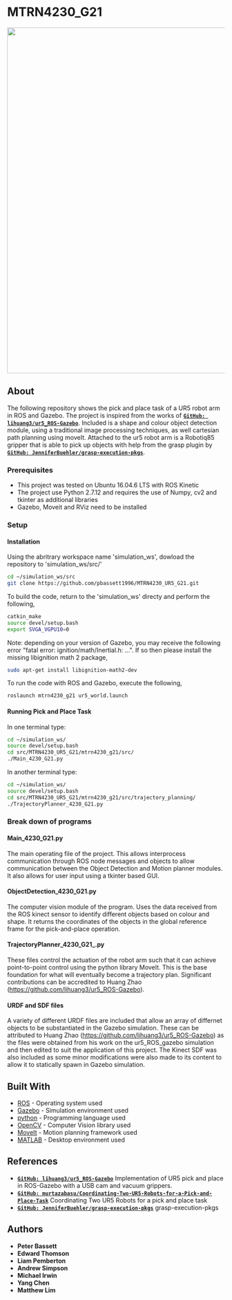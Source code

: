 # MTRN4230_G21
<p align="center">
<img src="https://github.com/pbassett1996/MTRN4230_UR5_G21/blob/master/mtrn4230_g21/media/4230_G21_GIF.gif" width="800">

## About

The following repository shows the pick and place task of a UR5 robot arm in ROS and Gazebo. The project is inspired from the works of [__`GitHub: lihuang3/ur5_ROS-Gazebo`__](https://github.com/lihuang3/ur5_ROS-Gazebo.git). Included is a shape and colour object detection module, using a traditional image processing techniques, as well cartesian path planning using moveIt. Attached to the ur5 robot arm is a Robotiq85 gripper that is able to pick up objects with help from the grasp plugin by [__`GitHub: JenniferBuehler/grasp-execution-pkgs`__](https://github.com/JenniferBuehler/grasp-execution-pkgs).

### Prerequisites
- This project was tested on Ubuntu 16.04.6 LTS with ROS Kinetic
- The project use Python 2.7.12 and requires the use of Numpy, cv2 and tkinter as additional libraries
- Gazebo, Moveit and RViz need to be installed

### Setup

#### Installation
Using the abritrary workspace name 'simulation_ws', dowload the repository to 'simulation_ws/src/'
```bash
cd ~/simulation_ws/src
git clone https://github.com/pbassett1996/MTRN4230_UR5_G21.git
```
To build the code, return to the 'simulation_ws' directy and perform the following,
```bash
catkin_make
source devel/setup.bash
export SVGA_VGPU10=0
```
Note: depending on your version of Gazebo, you may receive the following error "fatal error: ignition/math/Inertial.h: ...". If so then please install the missing libignition math 2 package,
```bash
sudo apt-get install libignition-math2-dev
```
To run the code with ROS and Gazebo, execute the following,
```bash
roslaunch mtrn4230_g21 ur5_world.launch
```
#### Running Pick and Place Task
In one terminal type:
```bash
cd ~/simulation_ws/
source devel/setup.bash
cd src/MTRN4230_UR5_G21/mtrn4230_g21/src/
./Main_4230_G21.py
```
In another terminal type:
```bash
cd ~/simulation_ws/
source devel/setup.bash
cd src/MTRN4230_UR5_G21/mtrn4230_g21/src/trajectory_planning/
./TrajectoryPlanner_4230_G21.py
```

### Break down of programs

#### Main_4230_G21.py
The main operating file of the project. This allows interprocess communication through ROS node messages and objects to allow communication between the Object Detection and Motion planner modules. It also allows for user input using a tkinter based GUI.

#### ObjectDetection_4230_G21.py
The computer vision module of the program. Uses the data received from the ROS kinect sensor to identify different objects based on colour and shape. It returns the coordinates of the objects in the global reference frame for the pick-and-place operation.

#### TrajectoryPlanner_4230_G21_.py
These files control the actuation of the robot arm such that it can achieve point-to-point control using the python library MoveIt. This is the base foundation for what will eventually become a trajectory plan. Significant contributions can be accredited to Huang Zhao (https://github.com/lihuang3/ur5_ROS-Gazebo).

#### URDF and SDF files
A variety of different URDF files are included that allow an array of differnet objects to be substantiated in the Gazebo simulation. These can be attributed to Huang Zhao (https://github.com/lihuang3/ur5_ROS-Gazebo) as the files were obtained from his work on the ur5_ROS_gazebo simulation and then edited to suit the application of this project. The Kinect SDF was also included as some minor modifications were also made to its content to allow it to statically spawn in Gazebo simulation.

## Built With

* [ROS](https://www.ros.org/) - Operating system used
* [Gazebo](http://gazebosim.org/) - Simulation environment used
* [python](https://www.python.org/) - Programming language used
* [OpenCV](https://opencv.org/) - Computer Vision library used
* [MoveIt](https://moveit.ros.org/) - Motion planning framework used
* [MATLAB](https://www.mathworks.com/products/matlab.html) - Desktop environment used

## References

* [__`GitHub: lihuang3/ur5_ROS-Gazebo`__](https://github.com/lihuang3/ur5_ROS-Gazebo.git) Implementation of UR5 pick and place in ROS-Gazebo with a USB cam and vacuum grippers.
* [__`GitHub: murtazabasu/Coordinating-Two-UR5-Robots-for-a-Pick-and-Place-Task`__](https://github.com/murtazabasu/Coordinating-Two-UR5-Robots-for-a-Pick-and-Place-Task/blob/master/README.md) Coordinating Two UR5 Robots for a pick and place task
* [__`GitHub: JenniferBuehler/grasp-execution-pkgs`__](https://github.com/JenniferBuehler/grasp-execution-pkgs) grasp-execution-pkgs

## Authors

* **Peter Bassett**
* **Edward Thomson**
* **Liam Pemberton**
* **Andrew Simpson**
* **Michael Irwin**
* **Yang Chen**
* **Matthew Lim**



